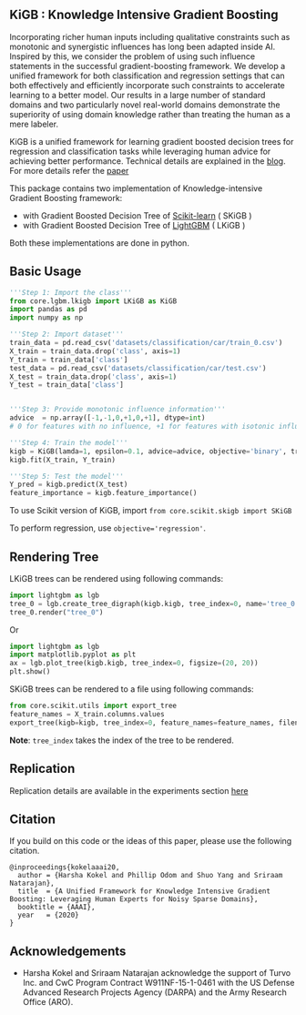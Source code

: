 ## KiGB : Knowledge Intensive Gradient Boosting

Incorporating richer human inputs including qualitative constraints such as monotonic and synergistic influences has long been adapted inside AI. Inspired by this, we consider the problem of using such influence statements in the successful gradient-boosting framework. We develop a unified framework for both classification and regression settings that can both effectively and efficiently incorporate such constraints to accelerate learning to a better model. Our results in a large number of standard domains and two particularly novel real-world domains demonstrate the superiority of using domain knowledge rather than treating the human as a mere labeler.

KiGB is a unified framework for learning gradient boosted decision trees for regression and classification tasks while leveraging human advice for achieving better performance. Technical details are explained in the [blog](https://starling.utdallas.edu/papers/KiGB). For more details refer the [paper](https://personal.utdallas.edu/~hkokel/pdf/Kokel_AAAI20.pdf) 


This package contains two implementation of Knowledge-intensive Gradient Boosting framework:
- with Gradient Boosted Decision Tree of [Scikit-learn](https://scikit-learn.org) ( SKiGB )
- with Gradient Boosted Decision Tree of [LightGBM](https://github.com/microsoft/LightGBM) ( LKiGB )

Both these implementations are done in python.

## Basic Usage

```python
'''Step 1: Import the class'''
from core.lgbm.lkigb import LKiGB as KiGB
import pandas as pd
import numpy as np

'''Step 2: Import dataset'''
train_data = pd.read_csv('datasets/classification/car/train_0.csv')
X_train = train_data.drop('class', axis=1)
Y_train = train_data['class']
test_data = pd.read_csv('datasets/classification/car/test.csv')
X_test = train_data.drop('class', axis=1)
Y_test = train_data['class']


'''Step 3: Provide monotonic influence information'''
advice  = np.array([-1,-1,0,+1,0,+1], dtype=int)
# 0 for features with no influence, +1 for features with isotonic influence, -1 for antitonic influences

'''Step 4: Train the model'''
kigb = KiGB(lamda=1, epsilon=0.1, advice=advice, objective='binary', trees=30)
kigb.fit(X_train, Y_train)

'''Step 5: Test the model'''
Y_pred = kigb.predict(X_test)
feature_importance = kigb.feature_importance()

```

To use Scikit version of KiGB, import `from core.scikit.skigb import SKiGB`

To perform regression, use `objective='regression'`.

## Rendering Tree

LKiGB trees can be rendered using following commands:

```python
import lightgbm as lgb
tree_0 = lgb.create_tree_digraph(kigb.kigb, tree_index=0, name='tree_0')
tree_0.render("tree_0")
```

Or 


```python
import lightgbm as lgb
import matplotlib.pyplot as plt
ax = lgb.plot_tree(kigb.kigb, tree_index=0, figsize=(20, 20))
plt.show()
```

SKiGB trees can be rendered to a file using following commands:

```python  
from core.scikit.utils import export_tree
feature_names = X_train.columns.values
export_tree(kigb=kigb, tree_index=0, feature_names=feature_names, filename="tree_0.png")
```

**Note**: `tree_index` takes the index of the tree to be rendered.

## Replication

Replication details are available in the experiments section [here](https://github.com/starling-lab/KiGB/blob/master/experiments/README.md)


## Citation

If you build on this code or the ideas of this paper, please use the following citation.

    @inproceedings{kokelaaai20,
      author = {Harsha Kokel and Phillip Odom and Shuo Yang and Sriraam Natarajan},
      title  = {A Unified Framework for Knowledge Intensive Gradient Boosting: Leveraging Human Experts for Noisy Sparse Domains},
      booktitle = {AAAI},
      year   = {2020}
    }


## Acknowledgements

* Harsha Kokel and Sriraam Natarajan acknowledge the support of Turvo Inc. and CwC Program Contract W911NF-15-1-0461 with the US Defense Advanced Research Projects Agency (DARPA)
and the Army Research Office (ARO).

